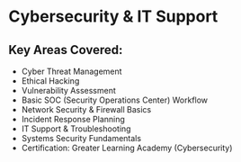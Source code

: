# Cybersecurity & IT Support

## Key Areas Covered:
- Cyber Threat Management  
- Ethical Hacking  
- Vulnerability Assessment  
- Basic SOC (Security Operations Center) Workflow  
- Network Security & Firewall Basics  
- Incident Response Planning  
- IT Support & Troubleshooting  
- Systems Security Fundamentals  
- Certification: Greater Learning Academy (Cybersecurity)
